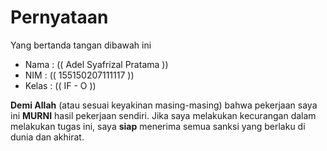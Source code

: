 # Pernyataan

Yang bertanda tangan dibawah ini

* Nama : (( Adel Syafrizal Pratama ))
* NIM : (( 155150207111117 ))
* Kelas : (( IF - O ))

**Demi Allah** (atau sesuai keyakinan masing-masing) bahwa pekerjaan saya ini **MURNI** hasil pekerjaan sendiri. Jika saya melakukan kecurangan dalam melakukan tugas ini, saya **siap** menerima semua sanksi yang berlaku di dunia dan akhirat.